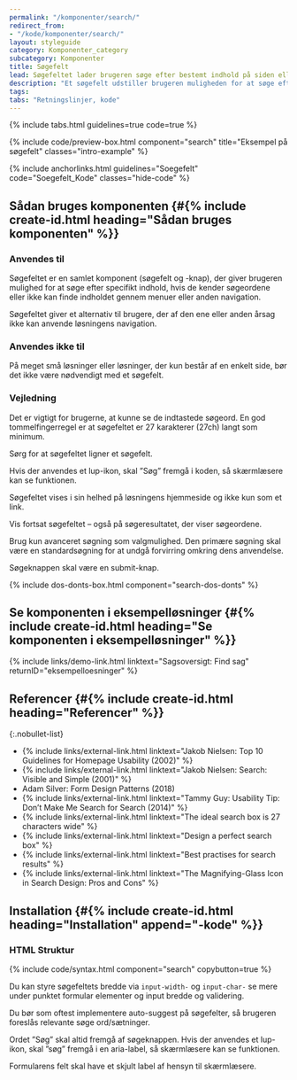 ```yaml
---
permalink: "/komponenter/search/"
redirect_from:
- "/kode/komponenter/search/"
layout: styleguide
category: Komponenter_category
subcategory: Komponenter
title: Søgefelt
lead: Søgefeltet lader brugeren søge efter bestemt indhold på siden eller i løsningen.
description: "Et søgefelt udstiller brugeren muligheden for at søge efter bestemt indhold på siden eller i løsningen."
tags:
tabs: "Retningslinjer, kode"
---
```


{% include tabs.html guidelines=true code=true %}

{% include code/preview-box.html component="search" title="Eksempel på søgefelt" classes="intro-example" %}

{% include anchorlinks.html guidelines="Soegefelt" code="Soegefelt_Kode" classes="hide-code" %}

<!--split-->

## Sådan bruges komponenten {#{% include create-id.html heading="Sådan bruges komponenten" %}}

### Anvendes til

Søgefeltet er en samlet komponent (søgefelt og -knap), der giver brugeren mulighed for at søge efter specifikt indhold, hvis de kender søgeordene eller ikke kan finde indholdet gennem menuer eller anden navigation.

Søgefeltet giver et alternativ til brugere, der af den ene eller anden årsag ikke kan anvende løsningens navigation.

### Anvendes ikke til

På meget små løsninger eller løsninger, der kun består af en enkelt side, bør det ikke være nødvendigt med et søgefelt.

### Vejledning

Det er vigtigt for brugerne, at kunne se de indtastede søgeord. En god tommelfingerregel er at søgefeltet er 27 karakterer (27ch) langt som minimum.

Sørg for at søgefeltet ligner et søgefelt.

Hvis der anvendes et lup-ikon, skal ”Søg” fremgå i koden, så skærmlæsere kan se funktionen.

Søgefeltet vises i sin helhed på løsningens hjemmeside og ikke kun som et link.

Vis fortsat søgefeltet – også på søgeresultatet, der viser søgeordene.

Brug kun avanceret søgning som valgmulighed. Den primære søgning skal være en standardsøgning for at undgå forvirring omkring dens anvendelse.

Søgeknappen skal være en submit-knap.

{% include dos-donts-box.html component="search-dos-donts" %}

## Se komponenten i eksempelløsninger {#{% include create-id.html heading="Se komponenten i eksempelløsninger" %}}

{% include links/demo-link.html linktext="Sagsoversigt: Find sag" returnID="eksempelloesninger" %}

## Referencer {#{% include create-id.html heading="Referencer" %}}

{:.nobullet-list}
- {% include links/external-link.html linktext="Jakob Nielsen: Top 10 Guidelines for Homepage Usability (2002)" %}
- {% include links/external-link.html linktext="Jakob Nielsen: Search: Visible and Simple (2001)" %}
- Adam Silver: Form Design Patterns (2018)
- {% include links/external-link.html linktext="Tammy Guy: Usability Tip: Don’t Make Me Search for Search (2014)" %}
- {% include links/external-link.html linktext="The ideal search box is 27 characters wide" %}
- {% include links/external-link.html linktext="Design a perfect search box" %}
- {% include links/external-link.html linktext="Best practises for search results" %}
- {% include links/external-link.html linktext="The Magnifying-Glass Icon in Search Design: Pros and Cons" %}

<!--split-->

## Installation {#{% include create-id.html heading="Installation" append="-kode" %}}

### HTML Struktur

{% include code/syntax.html component="search" copybutton=true %}

Du kan styre søgefeltets bredde via `input-width-` og `input-char-` se mere under punktet formular elementer og input bredde og validering.

Du bør som oftest implementere auto-suggest på søgefelter, så brugeren foreslås relevante søge ord/sætninger.

Ordet ”Søg” skal altid fremgå af søgeknappen. Hvis der anvendes et lup-ikon, skal ”søg” fremgå i en aria-label, så skærmlæsere kan se funktionen.

Formularens felt skal have et skjult label af hensyn til skærmlæsere.
